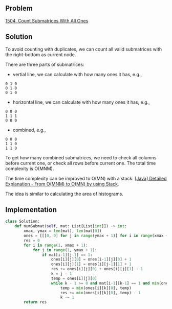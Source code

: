 ## Problem
[1504. Count Submatrices With All Ones](https://leetcode.com/problems/count-submatrices-with-all-ones/)

## Solution
To avoid counting with duplicates, we can count all valid submatrices with the right-bottom as current node.

There are three parts of submatrices:
- vertial line, we can calculate with how many ones it has, e.g.,
```
0 1 0
0 1 0
0 1 0
```
- horizontal line, we can calculate with how many ones it has, e.g.,
```
0 0 0
1 1 1
0 0 0
```
- combined, e.g.,
```
0 0 0
1 1 0
1 1 0
```

To get how many combined submatrices, we need to check all columns before current one, or check all rows before current one.
The total time complexity is O(MNM).

The time complexity can be improved to O(MN) with a stack: [[Java] Detailed Explanation - From O(MNM) to O(MN) by using Stack](https://leetcode.com/problems/count-submatrices-with-all-ones/discuss/720265/Java-Detailed-Explanation-From-O(MNM)-to-O(MN)-by-using-Stack).

The idea is similar to calculating the area of histograms.

## Implementation
```python
class Solution:
    def numSubmat(self, mat: List[List[int]]) -> int:
        xmax, ymax = len(mat), len(mat[0])
        ones = [[[0, 0] for j in range(ymax + 1)] for i in range(xmax + 1)]
        res = 0
        for i in range(1, xmax + 1):
            for j in range(1, ymax + 1):
                if mat[i-1][j-1] == 1:
                    ones[i][j][0] = ones[i-1][j][0] + 1
                    ones[i][j][1] = ones[i][j-1][1] + 1
                    res += ones[i][j][0] + ones[i][j][1] - 1
                    k = j - 1
                    temp = ones[i][j][0]
                    while k - 1 >= 0 and mat[i-1][k-1] == 1 and min(ones[i][k][0], temp) > 1:
                        temp = min(ones[i][k][0], temp)
                        res += min(ones[i][k][0], temp) - 1
                        k -= 1
        return res
```
